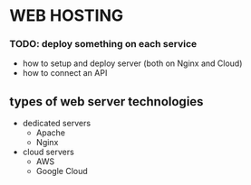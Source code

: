 # WEB HOSTING
	
### TODO: deploy something on each service
- how to setup and deploy server (both on Nginx and Cloud)
- how to connect an API

## types of web server technologies
- dedicated servers
	- Apache
	- Nginx
- cloud servers
	- AWS
	- Google Cloud


